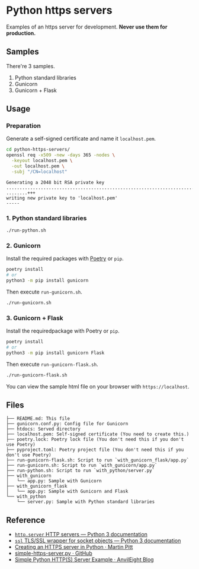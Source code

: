 # Python https servers

Examples of an https server for development. **Never use them for production.**

## Samples

There're 3 samples.

1. Python standard libraries
2. Gunicorn
3. Gunicorn + Flask

## Usage

### Preparation

Generate a self-signed certificate and name it `localhost.pem`.

```bash
cd python-https-servers/
openssl req -x509 -new -days 365 -nodes \
  -keyout localhost.pem \
  -out localhost.pem \
  -subj "/CN=localhost"
```

```text
Generating a 2048 bit RSA private key
.....................................................................................................................................+++
........+++
writing new private key to 'localhost.pem'
-----
```

### 1. Python standard libraries

```bash
./run-python.sh
```

### 2. Gunicorn

Install the required packages with [Poetry](https://python-poetry.org/) or `pip`.

```bash
poetry install
# or
python3 -m pip install gunicorn
```

Then execute `run-gunicorn.sh`.

```bash
./run-gunicorn.sh
```

### 3. Gunicorn + Flask

Install the requiredpackage with Poetry or `pip`.

```bash
poetry install
# or
python3 -m pip install gunicorn Flask
```

Then execute `run-gunicorn-flask.sh`.

```bash
./run-gunicorn-flask.sh
```

You can view the sample html file on your browser with `https://localhost`.

## Files

```text
├── README.md: This file
├── gunicorn.conf.py: Config file for Gunicorn
├── htdocs: Served directory
├── localhost.pem: Self-signed certificate (You need to create this.)
├── poetry.lock: Poetry lock file (You don't need this if you don't use Poetry)
├── pyproject.toml: Poetry project file (You don't need this if you don't use Poetry)
├── run-gunicorn-flask.sh: Script to run `with_gunicorn_flask/app.py`
├── run-gunicorn.sh: Script to run `with_gunicorn/app.py`
├── run-python.sh: Script to run `with_python/server.py`
├── with_gunicorn
│   └── app.py: Sample with Gunicorn
├── with_gunicorn_flask
│   └── app.py: Sample with Gunicorn and Flask
└── with_python
    └── server.py: Sample with Python standard libraries
```

## Reference

- [`http.server` HTTP servers — Python 3 documentation](https://docs.python.org/3/library/http.server.html)
- [`ssl` TLS/SSL wrapper for socket objects — Python 3 documentation](https://docs.python.org/3/library/ssl.html)
- [Creating an HTTPS server in Python · Martin Pitt](https://piware.de/2011/01/creating-an-https-server-in-python/)
- [simple-https-server.py · GitHub](https://gist.github.com/dergachev/7028596)
- [Simple Python HTTP(S) Server Example · AnvilEight Blog](https://blog.anvileight.com/posts/simple-python-http-server/)
